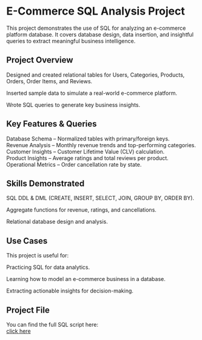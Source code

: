 # E-Commerce SQL Analysis Project

This project demonstrates the use of SQL for analyzing an e-commerce platform database. It covers database design, data insertion, and insightful queries to extract meaningful business intelligence.

## Project Overview

Designed and created relational tables for Users, Categories, Products, Orders, Order Items, and Reviews.

Inserted sample data to simulate a real-world e-commerce platform.

Wrote SQL queries to generate key business insights.

##  Key Features & Queries

Database Schema – Normalized tables with primary/foreign keys.<br>
Revenue Analysis – Monthly revenue trends and top-performing categories.<br>
Customer Insights – Customer Lifetime Value (CLV) calculation.<br>
Product Insights – Average ratings and total reviews per product.<br>
Operational Metrics – Order cancellation rate by state.

##  Skills Demonstrated

SQL DDL & DML (CREATE, INSERT, SELECT, JOIN, GROUP BY, ORDER BY).

Aggregate functions for revenue, ratings, and cancellations.

Relational database design and analysis.

## Use Cases

This project is useful for:

Practicing SQL for data analytics.

Learning how to model an e-commerce business in a database.

Extracting actionable insights for decision-making.

##  Project File

You can find the full SQL script here:  
[click here](https://github.com/alok-insights-ai/SQL-Project-/blob/main/SQL%20Queries%20to%20Include%20in%20the%20Project.sql)


